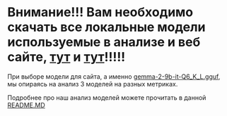 # Внимание!!! Вам необходимо скачать все локальные модели используемые в анализе и веб сайте, **[тут](https://huggingface.co/bartowski/gemma-2-9b-it-GGUF?show_file_info=gemma-2-9b-it-Q6_K_L.gguf)** и **[тут](https://huggingface.co/bartowski/Llama-3.2-3B-Instruct-GGUF?show_file_info=Llama-3.2-3B-Instruct-Q6_K_L.gguf)**!!!!!

При выборе модели для сайта, а именно [gemma-2-9b-it-Q6_K_L.gguf](https://huggingface.co/bartowski/gemma-2-9b-it-GGUF?show_file_info=gemma-2-9b-it-Q6_K_L.gguf), мы опираясь на анализ 3 моделей на разных метриках.

Подробнее про наш анализ моделей можете прочитать в данной [README.MD](https://github.com/nikolaev38/hronos/blob/main/analitics/README.md)
